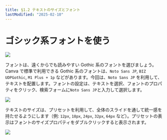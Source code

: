 ```yaml
---
title: §1.2 テキストのサイズとフォント
lastModified: "2025-02-10"
---
```


# ゴシック系フォントを使う

![](/books/slide_design/images/1-2/1.png)

フォントは、遠くからでも読みやすい Gothic 系のフォントを選びましょう。Canva で標準で利用できる Gothic 系のフォントは、`Noto Sans JP`, `BIZ UDPGothic`, `M1 Plus + 1p` などがあります。今回は、`Noto Sans JP` を利用して、テキストを配置します。フォントの設定は、テキストを選択、フォントのプロパティをクリック、検索フォームに`Noto Sans JP`と入力して選択します。

![](/books/slide_design/images/1-2/2.png)

テキストのサイズは、プリセットを利用して、全体のスライドを通して統一感を持たせるようにします（例: `12px`, `18px`, `24px`, `32px`, `64px` など）。プリセットの表示はフォントのサイズプロパティをダブルクリックすると表示されます。

![](/books/slide_design/images/1-2/3.png)
